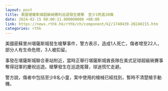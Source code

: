 ```yaml
---
layout: post
title: 美國堪薩斯城超級碗勝利巡遊發生槍擊　至少1死逾20傷
date: 2024-02-15 08:00:11.000000000 +08:00
link: https://news.rthk.hk/rthk/ch/component/k2/1740439-20240215.htm
categories: rthk
---
```


美國密蘇里州堪薩斯城發生槍擊事件，警方表示，造成1人死亡，傷者增至22人，部分人有生命危險，3人被扣留。

事發在堪薩斯城聯合車站附近，當時正舉行堪薩斯城酋長隊在美式足球超級碗賽事奪得冠軍的慶祝巡遊。槍擊發生在巡遊尾聲，球迷慌忙走避。

警方說，傷者中包括至少8名小童，案中使用的槍械已經找到，暫時不清楚槍手動機。
